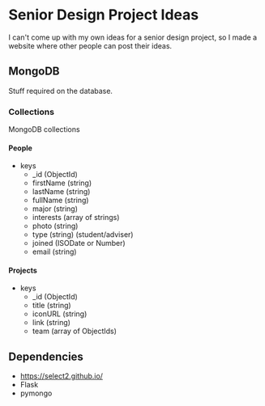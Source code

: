 # Senior Design Project Ideas
I can't come up with my own ideas for a senior design project, so I made a website where other people can post their ideas.

## MongoDB
Stuff required on the database.

### Collections
MongoDB collections

#### People
- keys
  - _id (ObjectId)
  - firstName (string)
  - lastName (string)
  - fullName (string)
  - major (string)
  - interests (array of strings)
  - photo (string)
  - type (string) (student/adviser)
  - joined (ISODate or Number)
  - email (string)

#### Projects
- keys
  - _id (ObjectId)
  - title (string)
  - iconURL (string)
  - link (string)
  - team (array of ObjectIds)

## Dependencies
- https://select2.github.io/
- Flask
- pymongo
